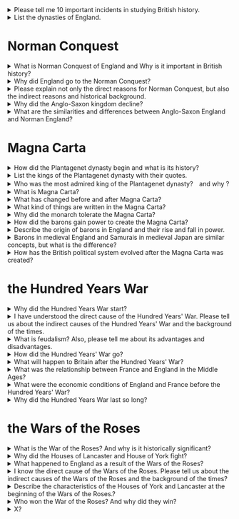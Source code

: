<details>
<summary>Please tell me 10 important incidents in studying British history.</summary>
Here are ten important events in the history of Britain:

1. The Norman Conquest of England in 1066, which established Norman rule and changed the English language, culture, and society.
1. The Magna Carta, signed in 1215, which limited the power of the monarchy and laid the foundation for individual rights and the rule of law.
1. The Wars of the Roses, fought between the House of Lancaster and the House of York in the 15th century, which resulted in the Tudor dynasty and the rule of Henry VII.
1. The Reformation, beginning in the 16th century, which saw the Church of England break away from the Roman Catholic Church and the establishment of Protestantism.
1. The Glorious Revolution of 1688, which established parliamentary rule and led to the Glorious Revolution of 1688 and the Bill of Rights of 1689.
1. The Industrial Revolution of the 18th and 19th centuries, which transformed Britain from an agricultural society into an industrial power and had far-reaching effects on the world.
1. The British Empire, which at its height controlled a quarter of the world's land and population and had a profound impact on the development of modern society.
1. The World Wars of the 20th century, which saw Britain play a leading role in both conflicts and shape the outcome of the First and Second World Wars.
1. The decline of the British Empire after World War II and the emergence of the United States as a superpower, which marked the end of Britain's role as a dominant world power.
1. The British membership in the European Union, which has been a defining feature of British politics and society since the country joined in 1973 and ultimately voted to leave in 2016 in the Brexit referendum.

</details>


<details>
<summary>List the dynasties of England.</summary>
England has been ruled by several dynasties throughout its history. Here is a list of the major dynasties that have ruled England:

1. Anglo-Saxon dynasty (5th to 11th centuries): This dynasty was founded by Germanic tribes who invaded England in the 5th century and established a series of kingdoms. The most powerful of these kingdoms was Wessex, which eventually unified England in the 9th century.
1. Norman dynasty (11th to 12th centuries): The Norman dynasty was established following the Norman Conquest of England in 1066. William the Conqueror, a Norman duke, became the first Norman king of England.
1. Plantagenet dynasty (12th to 14th centuries): The Plantagenet dynasty was founded by Henry II, who became king of England in 1154. This dynasty was one of the longest and most influential in English history, and it saw the growth of a strong central monarchy, the development of the common law, and the establishment of the Parliament.
1. Lancaster and York dynasties (14th to 15th centuries): The Lancaster and York dynasties were the result of the conflict known as the War of the Roses, which took place between 1455 and 1487. The Lancaster dynasty was established by Henry IV, while the York dynasty was established by Edward IV.
1. Tudor dynasty (15th to 17th centuries): The Tudor dynasty was established by Henry VII, who became king of England in 1485. This dynasty saw the reigns of some of England's most famous monarchs, including Henry VIII and Elizabeth I. The Tudors were responsible for the English Reformation, which saw England break away from the Roman Catholic Church and establish the Church of England.
1. Stuart dynasty (17th to 18th centuries): The Stuart dynasty was established by James I, who became king of England in 1603. This dynasty saw the reign of some of England's most controversial monarchs, including Charles I and James II, and it was marked by political instability, civil war, and revolution.
1. Hanoverian dynasty (18th to 19th centuries): The Hanoverian dynasty was established by George I, who became king of England in 1714. This dynasty saw the growth of the British Empire and the development of the Industrial Revolution.
1. Windsor dynasty (20th to present): The Windsor dynasty was established by George V in 1917, when the name of the royal family was changed from the Saxe-Coburg and Gotha to the Windsor. This dynasty has seen the reigns of some of England's most well-known monarchs, including Queen Elizabeth II.

</details>

# Norman Conquest
 
<details>
<summary>What is Norman Conquest of England and Why is it important in British history?</summary>
The Norman Conquest of England was a significant event in British history that took place in 1066. The Norman Conquest was led by William the Conqueror, a Norman nobleman who became the Duke of Normandy in northern France.

William sought to claim the English throne after the death of King Edward the Confessor in 1066, and he launched an invasion of England with a large Norman army. The Norman forces defeated the English army at the Battle of Hastings, and William was crowned King of England on Christmas Day in 1066.

The Norman Conquest of England is considered one of the most important events in British history because it had a profound impact on the country's political, social, and cultural landscape. The Norman rulers brought with them new ideas and institutions, including the feudal system, which changed the way land was held and administered in England. They also introduced Norman law, which became the basis for the English legal system, and Norman architecture, which influenced the design and construction of churches and castles in England.

In addition, the Norman Conquest led to the Normanization of the English aristocracy, as many of the English nobles were replaced by Norman nobles, who brought with them a Norman cultural and political influence. This Norman influence had a lasting impact on English society, language, and identity, and helped shape the development of England as a nation.

Overall, the Norman Conquest of England was a turning point in British history that marked the beginning of a new era of Norman rule and had a profound impact on the country's political, social, and cultural development.
</details>

<details>
<summary>Why did England go to the Norman Conquest? </summary>
The Norman Conquest of England in 1066 was a result of several factors, including political rivalries, disputes over the English throne, and the ambitions of Norman nobles.

At the time of the Conquest, England was ruled by King Edward the Confessor, who died without an heir in 1066. This created a power vacuum and several individuals claimed the right to the English throne, including Harold Godwinson, an English nobleman, and William, Duke of Normandy.

William claimed that he had been promised the English throne by King Edward, and when Harold was crowned King of England, William saw this as a challenge to his claim. He gathered a large army and invaded England, culminating in the Battle of Hastings in 1066.

In addition to the political rivalries and disputes over the throne, the Norman Conquest was also driven by the ambitions of Norman nobles, who saw an opportunity to expand their power and influence in England. The Norman nobles were part of the Norman-French aristocracy, which was rapidly expanding its territory in Europe at the time, and the Conquest provided a means for them to gain further wealth and power.

Ultimately, the Norman Conquest of England was a result of a complex interplay of political, social, and cultural factors, and it had a profound impact on the history of England and the development of the British nation.
</details>

<details>
<summary>
Please explain not only the direct reasons for Norman Conquest, but also the indirect reasons and historical background.
</summary>
The Norman Conquest of England in 1066 was a defining moment in English history and was the result of a combination of direct and indirect reasons, as well as a larger historical background.

Direct reasons for the Norman Conquest include:

1. Claim to the throne: William, Duke of Normandy, believed that he had a strong claim to the English throne through his distant relationship to the previous Anglo-Saxon king, Edward the Confessor.
1. Harold's coronation: When Edward died in 1066, the Anglo-Saxon nobleman Harold Godwinson was crowned king of England. This was seen as a violation of Norman rights and a challenge to William's own claim to the throne.

Indirect reasons for the Norman Conquest include:

1. The weakness of the Anglo-Saxon state: By the 11th century, the Anglo-Saxon kingdom was in a state of political and military decline. This made it easier for William to invade and conquer England.
1. Norman military might: The Normans were known for their military prowess and their ability to build strong fortifications. This gave them an advantage over the Anglo-Saxons in the event of a conflict.
1. The influence of the Church: The Pope supported William's claim to the English throne and blessed the Norman Conquest, giving it a religious legitimacy.

The larger historical background that influenced the Norman Conquest includes the Viking raids and invasions of England in the 9th and 10th centuries. These raids weakened the Anglo-Saxon state and created a power vacuum that was eventually filled by Norman nobles like William. Additionally, the Norman conquest was part of a larger pattern of Norman expansion throughout Europe, as Norman nobles sought to extend their power and influence beyond their home territory in Normandy.

All of these factors combined to create the conditions for the Norman Conquest of England in 1066. The Norman victory at the Battle of Hastings marked the end of Anglo-Saxon England and the beginning of Norman rule, which would have a profound impact on English history and culture for generations to come.

</details>

<details>
<summary>
Why did the Anglo-Saxon kingdom decline?
</summary>
The decline of the Anglo-Saxon kingdom was a complex process that was influenced by a number of factors. Some of the most significant reasons for the decline of the Anglo-Saxon kingdom include:

1. Viking raids and invasions: The Viking raids and invasions that took place in the 9th and 10th centuries were a major factor in the decline of the Anglo-Saxon kingdom. The Vikings disrupted trade, pillaged and burned settlements, and created political instability, which weakened the power and influence of the Anglo-Saxon king.
1. Political fragmentation: The Anglo-Saxon kingdom was divided into many small kingdoms, each ruled by a king. This fragmented political structure made it difficult for the Anglo-Saxons to mount a unified defense against external threats, such as the Vikings.
1. Economic decline: The decline of the Anglo-Saxon economy was another important factor in the decline of the kingdom. This was due in part to the disruption caused by the Viking raids and invasions, as well as to changes in trade patterns and a decline in agricultural production.
1. Instability and civil war: The Anglo-Saxon kingdom was plagued by political instability and civil war, as rival factions and powerful nobles competed for power and influence. This internal conflict weakened the kingdom and made it more vulnerable to external threats.
1. Influence of the Church: The Church was a major player in Anglo-Saxon society, and its power and influence grew over time. The Church became a center of wealth and influence, and the bishops and abbots who held lands and ruled over their own territories became increasingly powerful. This fragmented the political structure of the kingdom and contributed to its decline.

All of these factors combined to create the conditions for the decline of the Anglo-Saxon kingdom. By the time of the Norman Conquest in 1066, the Anglo-Saxon state was in a state of political and military decline, which made it easier for the Norman nobles to invade and conquer England.
</details>




<details>
<summary>
What are the similarities and differences between Anglo-Saxon England and Norman England?
</summary>

 
Anglo-Saxon England (ca. 5th-11th centuries) and Norman England (ca. 11th-12th centuries) were two distinct historical periods in England with both similarities and differences.

Similarities between Anglo-Saxon England and Norman England include:

1. Germanic roots: Both periods were characterized by the dominance of Germanic culture, language, and customs.
1. Feudalism: Both Anglo-Saxon England and Norman England were feudal societies, in which lords held lands and provided protection to their tenants in exchange for loyalty and service.
1. Christianity: Christianity was the dominant religion in both periods, although the specific forms and practices of the faith evolved over time.

Differences between Anglo-Saxon England and Norman England include:
1. Political structure: Anglo-Saxon England was divided into many small kingdoms, each ruled by a king, while Norman England was centralized and dominated by a powerful monarchy.
1. Law and order: Anglo-Saxon England was known for its legal system, which was based on customary law and local traditions, while Norman England was characterized by the imposition of a more centralized and formal legal system.
1. Architecture: Anglo-Saxon England is associated with the rise of Christian monasteries and the development of Romanesque architecture, while Norman England is known for the construction of grand Gothic cathedrals and castles.
1. Culture: Anglo-Saxon England was known for its epic poetry, such as Beowulf, while Norman England was characterized by the introduction of Norman-French culture and the flowering of Norman-French literature.

The Norman Conquest of 1066 marked a major turning point in English history, as the Norman nobles who conquered England brought with them their own culture, language, and traditions, which gradually merged with and transformed the existing Anglo-Saxon culture. The result was a unique and rich cultural blend that defined the culture of medieval England.

</details>

 
# Magna Carta

<details>
<summary>How did the Plantagenet dynasty begin and what is its history? </summary>
The Plantagenet dynasty was a powerful and influential dynasty that ruled England from 1154 to 1485. The dynasty was founded by Henry II, who became king of England in 1154 following the death of King Stephen.

Henry II was a powerful and energetic monarch who established a strong central monarchy and expanded the territories under English control. He was also responsible for the development of the common law and the establishment of the royal court system.

The Plantagenets were marked by their strong and capable monarchs, who continued to expand the territories under English control and strengthen the central monarchy. Some of the most famous Plantagenet monarchs include Richard the Lionheart, John, and Edward I.

However, the later years of the Plantagenet dynasty were marked by political instability and conflict. The Wars of the Roses, which took place between the Lancaster and York dynasties, was a result of the long-standing tensions and rivalries within the Plantagenet dynasty.

Despite its challenges, the Plantagenet dynasty left a lasting impact on English history. The dynasty saw the growth of a strong central monarchy, the development of the common law, and the establishment of the Parliament, all of which had a lasting influence on the political and cultural landscape of England.

</details>

<details>
<summary>List the kings of the Plantagenet dynasty with their quotes. </summary>

The Plantagenet dynasty was a long-ruling dynasty that ruled England from 1154 to 1485. Here is a list of the Plantagenet kings of England and some of their famous quotes:

1. Henry II (r. 1154-1189) - "Who will rid me of this troublesome priest?" (referring to Thomas Becket, the Archbishop of Canterbury, who was later murdered)
1. Richard the Lionheart (r. 1189-1199) - "God grant me the serenity to accept the things I cannot change, the courage to change the things I can, and the wisdom to know the difference." (often attributed to Richard, although there is no direct historical evidence for this)
1. John (r. 1199-1216) - "I am not a king, but the slave of the universe." (John was often depicted as a weak and ineffective ruler, and this quote reflects his own self-perception)
1. Henry III (r. 1216-1272) - "If we have found grace in thy sight, show us a sign of thy favour, that those who hate us may see it and be put to shame." (from the famous "Edward the Confessor's Crown" prayer)
1. Edward I (r. 1272-1307) - "I am come to see for myself and to speak for myself." (Edward was known for his personal involvement in government, and this quote reflects his desire to be a hands-on ruler)
1. Edward II (r. 1307-1327) - "I know my lord the king well enough; he will never do what he says." (this quote, spoken by a contemporary chronicler, reflects Edward's reputation for being indecisive and ineffective)
1. Edward III (r. 1327-1377) - "It is not for kings to keep faith." (this quote, spoken by Edward himself, reflects his willingness to use deceit and broken promises as a political tool)
1. Richard II (r. 1377-1399) - "For God's sake, let us sit upon the ground and tell sad stories of the death of kings." (from Shakespeare's play "Richard II")

The Plantagenet dynasty was one of the most influential in English history, and the reigns of these kings saw significant changes and developments in politics, culture, and society. The quotes attributed to these rulers provide a glimpse into their personalities and legacies.

</details>


<details>
<summary>Who was the most admired king of the Plantagenet dynasty?　and why ?</summary>

It is difficult to determine who was the most admired king of the Plantagenet dynasty, as opinions on this matter can vary greatly depending on historical perspective and personal bias. However, some of the kings from this dynasty who are often considered to be the most admired include:

1. Richard the Lionheart (r. 1189-1199): Richard is often remembered as a great military leader and a brave warrior. He is best known for his leadership during the Third Crusade, where he was widely praised for his courage and prowess in battle.
1. Edward I (r. 1272-1307): Edward I is often regarded as one of the greatest English kings of the Middle Ages. He is credited with strengthening the power of the monarchy and consolidating English rule over Wales and Scotland.
1. Edward III (r. 1327-1377): Edward III is often considered to be one of the most successful English kings of the Middle Ages. He was a charismatic and effective leader who transformed England into a major military power and led the country to several victories in the Hundred Years' War.

Ultimately, the admiration and legacy of these kings (and others from the Plantagenet dynasty) will depend on a variety of factors, including their political, military, and personal achievements, as well as their impact on subsequent generations.

</details>


<details>
<summary>What is Magna Carta? </summary>
Magna Carta is a significant historical document signed by King John of England in 1215. It is often considered to be one of the most important legal documents in the history of Western democracy. The term "Magna Carta" is Latin for "Great Charter."

Magna Carta was created as a means of resolving a conflict between the king and the barons, who were powerful landowners and leaders of medieval England. The document established the principle that everyone, including the monarch, was subject to the law and that the king could not act arbitrarily or without the consent of his subjects.

Magna Carta set forth a number of specific rights and liberties, including protection from arbitrary imprisonment, the right to a fair trial, and the principle that taxes could not be levied without the consent of the people.

Over time, Magna Carta became an important symbol of freedom and liberty and was cited as a precedent in later legal battles and disputes, including the American Revolution. Today, it is considered one of the earliest examples of constitutional government and remains a powerful symbol of the struggle for individual rights and democratic governance.
</details>

<details>
<summary>What has changed before and after Magna Carta? </summary>
The signing of Magna Carta marked a turning point in the relationship between the monarchy and the people in England, and had far-reaching effects on the development of Western society. Before Magna Carta, the monarch was considered to be above the law and had complete power over the kingdom and its subjects. This led to abuses of power, arbitrary rule, and a general lack of protections for individual rights and liberties.

After Magna Carta, the principle was established that the monarch was subject to the law and that the rights and liberties of the people were protected. This had a profound impact on the development of constitutional government and the rule of law. The document established the principle of due process and limited the power of the monarchy, paving the way for future constitutional developments, such as the Bill of Rights in 1689.

Magna Carta also established the idea that the king could not raise taxes or make decisions without the consent of the people, which laid the foundation for representative government and the development of democratic institutions.

Overall, Magna Carta marked a shift towards a more limited monarchy and a more representative and democratic form of government, and its ideas and principles have had a lasting impact on the development of Western political and legal systems.

</details>


<details>
<summary>What kind of things are written in the Magna Carta?</summary>

The Magna Carta, or the Great Charter, is a document that was signed by King John of England in 1215. It is considered one of the most important legal documents in the history of England and is widely regarded as a cornerstone of modern democracy.

The Magna Carta contains 63 clauses that address various issues of medieval English life and law, including the rights of free men, the rights of the Church, and the limitations on royal power. Some of the key provisions of the Magna Carta include:

Clause 39: No freeman shall be taken or imprisoned, or be disseised of his freehold, or liberties, or free customs, or be outlawed, or exiled, or any otherwise destroyed; nor will we proceed against or prosecute him, except by the lawful judgment of his peers, or by the law of the land.

Clause 40: To no one will we sell, to no one will we deny or delay right or justice.

Clause 61: Since, moreover, for God and the improvement of our kingdom and for the better allaying of the discord arisen between us and our barons, we have granted all these concessions, desirous that they should enjoy them in complete and firm endurance forever, we give and grant to them the underwritten security, namely, that the barons may elect twenty-five barons of the kingdom, whom they wish, who shall be bound with all their might, to observe, hold, and cause to be observed, the peace and liberties we have granted and confirmed to them by this our present Charter, so that if we, or our justiciar, or our bailiffs or any one of our officers, shall in anything be at fault towards anyone, or shall have broken any one of the articles of this peace or of this security, and the offense be notified to four of the said twenty-five barons, the said four barons shall repair to us (or our justiciar, if we are out of the realm) and, laying the transgression before us, petition that we cause that to be redressed without delay. And if we shall not have corrected the transgression (or, in the event of our being out of the realm, if our justiciar shall not have corrected it) within forty days, counting from the time it has been intimated to us (or to our justiciar, if we should be out of the realm), the said four barons shall refer that case to the rest of the twenty-five barons, who may distrain upon and assail us in every way possible, with the support of the whole community of the land, by seizing our castles, lands, possessions, or anything else saving only our own person and those of the queen and our children, until, in their opinion, amends shall have been made; and when amends have been made, they shall obey us as before.

These provisions and others in the Magna Carta were revolutionary for their time, as they placed limits on the power of the monarch and established the idea of individual rights and freedoms. While many of the provisions of the Magna Carta have since been modified or abolished, its significance as a cornerstone of Western democracy continues to be recognized and celebrated.



</details>


<details>
<summary>Why did the monarch tolerate the Magna Carta?</summary>
King John of England agreed to sign the Magna Carta in 1215 under duress, as a result of pressure from the barons, who were powerful landowners and leaders of medieval England. The barons were dissatisfied with the king's rule and the arbitrary manner in which he exercised his power, and they threatened to rebel if he did not agree to their demands.

King John was in a difficult position, as he was facing a number of challenges, including military conflicts, economic difficulties, and a general loss of support among the population. In order to avoid a civil war, he agreed to sign the Magna Carta and accept the terms laid out by the barons.

However, it's important to note that King John did not fully abide by the terms of the Magna Carta, and he continued to exert his power in an arbitrary and unchecked manner. Nevertheless, the document had a lasting impact and established the principle that the monarch was subject to the law and that the rights and liberties of the people were protected.

Over time, the Magna Carta became an important symbol of freedom and liberty, and its ideas and principles have had a lasting impact on the
</details>

<details>
<summary>How did the barons gain power to create the Magna Carta? </summary>
The barons, who were powerful landowners and leaders of medieval England, gained their power and influence through a combination of wealth, military strength, and control over large territories. Many of the barons held positions of power and influence in local government, and they had the ability to raise armies and influence political decisions.

In the early 13th century, the barons grew increasingly dissatisfied with the rule of King John, who was seen as arbitrary and abusive in the exercise of his power. The barons were particularly concerned about the king's ability to raise taxes and make decisions without the consent of the people, as well as his disregard for the rights and liberties of the population.

The barons came together and threatened to rebel against the king if he did not agree to their demands. King John was facing a number of challenges, including military conflicts and a general loss of support among the population, and he agreed to sign the Magna Carta in order to avoid a civil war.

It was through their wealth, military strength, and control over large territories that the barons were able to exert pressure on the king and gain the power to create the Magna Carta. The document marked a significant shift in the relationship between the monarchy and the people, and established the principle that the monarch was subject to the law and that the rights and liberties of the people were protected.
</details>

<details>
<summary>Describe the origin of barons in England and their rise and fall in power. </summary>
The barons were a class of powerful landowners and leaders in medieval England. They originated from the Norman nobles who were granted lands and titles by William the Conqueror after the Norman Conquest of England in 1066. Over time, the barons gained control over large territories, and their wealth and military strength allowed them to wield significant political power and influence.

During the early Middle Ages, the barons held important positions in local government and were involved in making decisions about taxation and law enforcement. They also had the ability to raise armies and influence political decisions at the national level.

In the late 12th and early 13th centuries, the barons grew increasingly dissatisfied with the rule of King John, who was seen as arbitrary and abusive in the exercise of his power. The barons came together and threatened to rebel against the king if he did not agree to their demands, which led to the signing of the Magna Carta in 1215.

After the signing of Magna Carta, the barons continued to play an important role in politics and government, and many of them held positions of power and influence in the courts and the administration. However, over time, the power of the barons began to decline, as the monarchy regained its strength and the centralization of power and administration made it more difficult for them to wield significant influence.

By the late Middle Ages, the barons had lost much of their power and influence, as the monarchs of England consolidated their control over the kingdom and the centralization of power contin
</details>

<details>
<summary>Barons in medieval England and Samurais in medieval Japan are similar concepts, but what is the difference? </summary>
While the barons of medieval England and the samurai of medieval Japan were both powerful social and political elites in their respective societies, there are several key differences between them.

1. Historical context: The barons of England and the samurai of Japan lived in different historical contexts, with different political, cultural, and economic systems. The barons were part of the feudal system in England, while the samurai were part of the feudal warrior class in Japan.
1. Source of power: The barons' power came from their control over land and the obligation of their tenants to provide them with military support, while the samurai's power came from their status as warriors and their close relationship with the ruling nobility in Japan.
1. Social status: The barons were part of the landed nobility in England, while the samurai were part of the warrior class in Japan. The samurai held a higher social status and were more highly respected than the barons in their society.
1. Training and education: The barons and the samurai were trained and educated differently, with the barons often receiving a more traditional education in subjects such as law and governance, while the samurai were trained in the martial arts and in the code of bushido.
1. Role in society: The barons and the samurai had different roles in their respective societies. The barons were involved in the administration of justice and the maintenance of order in their territories, while the samurai were responsible for providing military protection and maintaining law and order in Japan.

Despite these differences, the barons of England and the samurai of Japan were both important and influential members of their societies, and their actions and decisions helped shape the political and cultural landscape of their respective countries.
</details>

<details>
<summary>How has the British political system evolved after the Magna Carta was created? </summary>
The British political system has undergone a significant evolution since the creation of the Magna Carta in 1215. The Magna Carta, also known as the Great Charter, was a landmark document that limited the power of the monarch and established the rights and freedoms of the people. It was an important step towards a more democratic and constitutional monarchy in England, and it had a lasting impact on the development of the British political system.

Here are some key developments in the evolution of the British political system after the Magna Carta:

1. The development of parliamentary democracy: The Magna Carta helped lay the foundations for a more representative form of government in England, and over time, the concept of parliamentary democracy emerged. The first Parliament was established in the 13th century, and over time, it became an important institution that represented the interests of the people and provided a check on the power of the monarch.
1. The evolution of the monarchy: The power of the monarchy was limited by the Magna Carta, and over time, the monarchy became a constitutional institution, with limited powers and responsibilities. The monarch became a symbolic figurehead, while the real power was exercised by the elected representatives in Parliament.
1. The growth of individual rights and freedoms: The Magna Carta established the principle that everyone, including the monarch, was subject to the law and that the rights and freedoms of the people were protected. Over time, individual rights and freedoms were expanded, and the concept of civil liberties became an important part of the British political system.
1. The expansion of the British Empire: The British Empire was established during the 17th and 18th centuries, and it had a significant impact on the evolution of the British political system. The Empire expanded the reach of British power and influence, and it helped to establish Britain as a dominant global power.
1. The development of political parties: The modern political parties that exist in the UK today, such as the Conservative Party and the Labour Party, emerged in the 19th and 20th centuries. Political parties became an important part of the democratic process, providing a means for people to express their political views and participate in the political process.

Overall, the British political system has evolved significantly since the creation of the Magna Carta, and it has become a complex and dynamic system that reflects the changing needs and interests of the British people.

</details>

# the Hundred Years War

<details>
<summary> Why did the Hundred Years War start? </summary>

The Hundred Years War was a conflict between England and France that lasted from 1337 to 1453. It was one of the most significant wars of the Middle Ages and had a lasting impact on both England and France.

The war had several causes, including political, economic, and personal factors. One of the main causes was the question of the English king's right to rule lands in France. In the late 13th century, King Edward I of England claimed the right to rule the French duchy of Gascony. This led to tensions between England and France, and ultimately to war.

Another cause of the war was the issue of succession to the French throne. In 1328, King Charles IV of France died without a male heir, and the French crown passed to King Edward III of England through his mother, Isabella of France. The French disputed this claim and instead crowned Philip of Valois as their new king. This led to a power struggle and eventually to the outbreak of the Hundred Years War.

Additionally, economic factors played a role in the start of the war. The English and French economies were both expanding, and the two countries were in competition for trade and commerce. This led to tensions and eventually to conflict.

Overall, the Hundred Years War was the result of a complex set of political, economic, and personal factors, and it had a profound impact on the history of England and France.

</details>


<details>
<summary> 
I have understood the direct cause of the Hundred Years' War.
Please tell us about the indirect causes of the Hundred Years' War and the background of the times.
</summary>

The Hundred Years' War was a series of conflicts fought between England and France from 1337 to 1453, and while the direct cause of the war was a dispute over the French throne, there were several indirect causes and factors that contributed to the outbreak of hostilities. Some of these include:

1. Feudalism and the role of the nobility: Feudalism was the dominant social and political system in Europe during the Middle Ages, and the nobility played a significant role in this system. In both England and France, the nobility were powerful landowners who held significant influence and power, and they often acted as rivals to the crown.
1. The struggle for power and influence in Europe: England and France were two of the most powerful states in Europe, and both were eager to expand their influence and power on the continent. The struggle for dominance between the two states was a major factor in the outbreak of the Hundred Years' War.
1. Economic interests and trade: England and France were both important trading partners, and their economies were closely tied together. Disputes over trade, tariffs, and commercial rights were a significant cause of tension between the two states and contributed to the outbreak of the war.
1. The role of the papacy: The papacy played an important role in medieval Europe, and both England and France sought to gain the support of the pope in their conflict. The papacy was often caught in the middle of the conflict, and its support could have a significant impact on the outcome of the war.
1. The impact of the Crusades: The Crusades, a series of religious wars fought in the Holy Land, had a profound impact on Europe and the relationship between England and France. The Crusades led to increased tensions between the two states, as both sought to expand their influence in the region and protect their interests in the Holy Land.

In the background of the times, the late Middle Ages was a period of great change and instability in Europe. The continent was in the midst of the Black Death, a pandemic that claimed the lives of millions of people and disrupted trade, agriculture, and society. Additionally, the rise of the nation-state and the centralization of power in Europe were transforming the political landscape of the continent, leading to increased tensions and conflict between states.

</details>

<details>
<summary> 
What is feudalism? Also, please tell me about its advantages and disadvantages.
</summary> 
Feudalism was a social, political, and economic system that dominated Europe during the Middle Ages, from the 9th to the 15th centuries. In feudalism, the king or queen granted land, known as a fief, to nobles in exchange for their loyalty and military service. The nobles, in turn, granted land to lesser lords, who provided them with military support and protection. These lords also granted land to tenants, who worked the land and provided food, goods, and services to their lords in exchange for protection and security.

Advantages of feudalism include:

1. Order and stability: Feudalism provided a stable and orderly system of government, in which each person knew their place and role in society. This stability helped to reduce conflict and maintain peace.
1. Military protection: In a world where threats from invaders and bandits were common, the feudal system provided a means of protection and security for the common people. The lords and nobles were responsible for the defense of their lands and the protection of their tenants.
1. Economic stability: The feudal system provided a means of economic stability, as the lords and tenants were tied together by a system of obligations and duties. The lords provided land and protection to their tenants, who, in turn, provided food and goods to their lords. This system of reciprocal obligations helped to ensure that everyone had a means of support.

Disadvantages of feudalism include:

1. Inequality: Feudalism was a highly unequal system, in which the lords and nobles held all the power and wealth. The common people had few rights and were largely at the mercy of their lords.
1. Lack of mobility: In feudalism, a person's social and economic status was determined by birth, and it was difficult to move up in society. This lack of mobility hindered social and economic progress.
1. Lack of innovation: The feudal system placed a great emphasis on tradition and stability, and there was little incentive for innovation or progress. This hindered the growth of trade, industry, and science.
1. Centralization of power: In feudalism, the king or queen had limited power, as the lords and nobles held significant influence and power. This decentralization of power made it difficult to enforce laws and maintain order, and contributed to the instability of the system.

Overall, while feudalism provided order and stability in a dangerous and uncertain world, it was also marked by inequality, lack of mobility, and limited opportunities for progress and innovation.





</details>

<details>
<summary> How did the Hundred Years' War go? </summary>
The Hundred Years' War was a complex and prolonged conflict that lasted from 1337 to 1453. The war was fought in several phases, with periods of relative peace interspersed with periods of intense conflict. The war was marked by a series of battles, sieges, and other military engagements, as well as by political and diplomatic maneuvering.

The first phase of the war was characterized by English victories, as the English army, led by King Edward III, won several key battles, including the Battle of Crecy and the Battle of Poitiers. These victories allowed the English to gain control over large portions of France, including the city of Calais.

However, the tide of the war began to shift in the late 14th century, as the French, under the leadership of King Joan II and his successor, King Charles VII, began to reclaim lost territory and push the English back. The French eventually succeeded in expelling the English from much of France, and the war came to an end in 1453 with the Treaty of Troyes, which recognized French control over much of the country.

The Hundred Years' War had a profound impact on the political and cultural landscape of both England and France. It resulted in significant territorial changes, with England losing control over much of France, and it also had a lasting impact on the development of national identities and the relationship between the two countries. The war was also marked by significant technological innovations, including the widespread use of longbows, which had a profound impact on the nature of medieval warfare.

Overall, the Hundred Years' War was a complex and prolonged conflict that had a lasting impact on the political and cultural landscape of England and France, and it remains an important event in the history of both countries.

</details>


<details>
<summary> What will happen to Britain after the Hundred Years' War? </summary>
After the conclusion of the Hundred Years' War in 1453, Britain underwent a number of significant changes and developments. Some of the key events and developments that took place in the aftermath of the war include:

1. The Wars of the Roses: This series of civil wars, which took place in the late 15th and early 16th centuries, was fought between the House of Lancaster and the House of York for control of the English throne. The Wars of the Roses had a profound impact on the political and social structure of England and set the stage for the rise of the Tudor dynasty.
1. The Renaissance: The period of the Renaissance, which began in Italy in the 14th century and spread to England in the 16th century, brought about significant cultural, artistic, and intellectual changes. The Renaissance had a lasting impact on England and the wider world, and it is often seen as a turning point in European history.
1. The Tudor dynasty: The Tudor dynasty, which ruled England from 1485 to 1603, was marked by significant political, religious, and cultural changes. The Tudor period saw the rise of the English Reformation, the dissolution of the monasteries, and the establishment of the Church of England.
1. The English Reformation: This period of religious and political upheaval in the 16th century saw England break away from the Roman Catholic Church and establish the Church of England. The Reformation had a profound impact on the religious, political, and cultural landscape of England, and it remains a significant event in the history of the country.
1. The expansion of the British Empire: In the centuries following the Hundred Years' War, England continued to expand its global reach, establishing colonies in the Americas, Africa, and Asia. The expansion of the British Empire had a lasting impact on the political, economic, and cultural landscape of Britain, and it remains one of the defining events in the history of the country.

These are just a few of the key events and developments that took place in the aftermath of the Hundred Years' War in England. Overall, the country underwent significant changes and transformations in the centuries that followed the war, and these events and developments continue to shape the political, cultural, and historical landscape of Britain to this day.

</details>
<details>
<summary> What was the relationship between France and England in the Middle Ages? </summary>
The relationship between France and England during the Middle Ages was marked by centuries of conflict and competition. The two countries were frequently at odds over territory, trade, and political power, and this often led to violence and war.

One of the most significant conflicts between France and England during the Middle Ages was the Hundred Years' War, which lasted from 1337 to 1453. This war was fought primarily over the control of the French territory of Aquitaine, which was held by the English crown, and it was characterized by a series of military campaigns, sieges, and battles.

In addition to the Hundred Years' War, France and England were also involved in a number of other conflicts during the Middle Ages, including the Norman Conquest of England in 1066, the Crusades, and the Wars of the Roses.

Despite these conflicts, there were also periods of relative peace and cooperation between France and England during the Middle Ages. For example, the two countries formed alliances for mutual protection and traded goods and cultural ideas.

Overall, the relationship between France and England during the Middle Ages was complex and marked by a mix of conflict and cooperation. The two countries were often at odds with one another, but they were also able to work together in pursuit of common goals.

</details>


<details>
<summary>What were the economic conditions of England and France before the Hundred Years' War?
</summary>

The economic conditions of England and France before the Hundred Years' War were characterized by growth and expansion, as well as competition between the two countries.

In England, the economy was expanding rapidly in the late 13th and early 14th centuries, driven by a growing population, increased trade and commerce, and the development of new industries such as wool production. England had a strong and wealthy merchant class, and the country was known for its high-quality wool, which was in demand in Europe and beyond.

In France, the economy was also expanding during this time, with growth in agriculture, trade, and commerce. The country was known for its rich natural resources, including wine, salt, and iron, and for its well-developed manufacturing sector, particularly in the production of textiles.

Despite these similarities, there were also differences between the economies of England and France. For example, England had a more developed system of trade and commerce, with strong connections to Europe and the wider world. In contrast, France's economy was more focused on agriculture and was dominated by a powerful nobility and wealthy landowners.

These differences, combined with political tensions and competition for trade and resources, contributed to the economic rivalry between England and France that eventually led to the Hundred Years' War.

</details>

<details>
<summary>Why did the Hundred Years War last so long?</summary>
The Hundred Years War was a series of conflicts fought between England and France from 1337 to 1453. The war lasted for 116 years and was one of the longest and most complex conflicts in medieval history. There were several factors that contributed to the length of the war, including:

1. Territorial Disputes: The war was largely driven by territorial disputes between England and France. Both countries claimed control over certain territories in France, and neither side was willing to give up these claims.
1. Power Struggles: The war was also fueled by power struggles within both England and France. Political factions within each country sought to gain control and influence over their respective governments, and the war provided an opportunity for these factions to assert their power.
1. Military Strategy: The nature of medieval warfare made it difficult for either side to achieve a decisive victory. Armies were often slow to mobilize, and battles were fought with limited technology and resources. This made it difficult for either side to achieve a quick victory and led to a prolonged conflict.
1. Changing Alliances: Over the course of the war, the alliances between various European countries shifted and changed, which complicated the conflict and made it more difficult to bring to a close.
1. Financial Constraints: The cost of maintaining a long and complex war was a major factor in the length of the Hundred Years War. Both England and France struggled to finance the conflict, which limited their ability to field large and well-equipped armies.

Taken together, these factors made it difficult for either England or France to achieve a decisive victory, which contributed to the length of the Hundred Years War. Despite its length and complexity, the war had a significant impact on the political and cultural landscape of both England and France, and it remains an important event in the history of both countries.

</details>

# the Wars of the Roses

<details>
<summary>What is the War of the Roses? And why is it historically significant?</summary>
The War of the Roses was a series of civil wars fought in England between the House of Lancaster and the House of York between 1455 and 1487. The conflict was primarily over who would rule the country, as both families had claims to the throne of England.

The name "War of the Roses" is derived from the badges used by the two opposing sides: the red rose of Lancaster and the white rose of York.

The War of the Roses was a significant event in English history for several reasons. Firstly, it marked the end of the Middle Ages and the beginning of the modern era in England. Secondly, it helped to establish the Tudor dynasty, which ruled England for the next 118 years. Thirdly, the wars had a lasting impact on the English monarchy, with many of the powers of the crown being transferred to Parliament during the Tudor era.

Additionally, the War of the Roses is also significant because it was one of the first major wars in which firearms played a major role in determining the outcome of battles. It also set the stage for the Tudor dynasty's expansion and eventual conquest of Ireland and Wales, further establishing England as a major European power.

</details>


<details>
<summary>Why did the Houses of Lancaster and House of York fight?</summary>
The Houses of Lancaster and York fought for the English throne primarily because of disputes over the rightful line of succession. At the time, there were competing claims to the throne, with several individuals from both houses laying claim to the crown.

The conflict between the two houses can be traced back to the reign of King Edward III, who had several sons. When Edward III died, his crown passed to his grandson, Richard II, who was a member of the House of Lancaster. However, when Richard II was deposed, the crown passed to Henry Bolingbroke, who became Henry IV and was a member of the House of Lancaster as well.

The disputes over the succession were further complicated by political, economic, and social factors. For example, there were tensions between the wealthy landowners and the monarchy, as well as conflicts between the English nobility and the French monarchy. Additionally, there were concerns over the power of the monarchy and the increasing influence of the common people, as well as disputes over trade and taxation.

These factors, combined with the rival claims to the throne, ultimately led to the outbreak of the War of the Roses. The conflict lasted for several decades and saw several battles and changes of power, until the Tudor dynasty was established with the coronation of Henry VII in 1485.
</details>

<details>
<summary>What happened to England as a result of the Wars of the Roses?</summary>
 
The Wars of the Roses had a profound impact on England and its people. Some of the key consequences of the conflict include:

1. The end of the Plantagenet dynasty: The Wars of the Roses marked the end of the Plantagenet dynasty, which had ruled England for over 300 years. The conflict helped to establish the Tudor dynasty, which would rule England for the next 118 years.
1. Changes to the English monarchy: The Tudor monarchs centralized power in the crown, reducing the influence of the nobility and increasing the power of the monarchy. Additionally, the Tudor dynasty introduced new laws and institutions that helped to stabilize the country after the Wars of the Roses.
1. The growth of the English economy: The Wars of the Roses had a devastating effect on the English economy, as trade was disrupted and many people were forced to flee their homes. However, in the aftermath of the conflict, the English economy experienced a period of growth and expansion, as trade and commerce resumed.
1. The rise of the English middle class: The Wars of the Roses helped to create a more equal society in England, as the power of the nobility was diminished and the influence of the middle class grew. This led to a more diverse society, with new opportunities for social mobility and economic advancement.
1. The expansion of the English state: The Tudor dynasty used the War of the Roses as an opportunity to expand the English state, conquering Wales and Ireland and establishing England as a major European power.

Overall, the Wars of the Roses had a profound impact on England, shaping the country in ways that would endure for centuries to come.
</details>

<details>
<summary>I know the direct cause of the Wars of the Roses. 
Please tell us about the indirect causes of the Wars of the Roses and the background of the times?</summary>

The Wars of the Roses were a series of civil wars fought in England from 1455 to 1487 between the House of Lancaster and the House of York. The direct cause of the conflict was a dispute over the English throne, but there were several indirect causes and factors that contributed to the outbreak of hostilities. Some of these include:

1. Weaknesses in the monarchy: The English monarchy was facing a number of challenges in the late medieval period, including weak and ineffective leadership, financial problems, and disputes over royal succession. These weaknesses contributed to a general sense of instability and uncertainty, which made it easier for rival factions to emerge and challenge the crown.
1. The impact of the Black Death: The Black Death, a pandemic that swept through Europe in the 14th century, had a profound impact on England. The disease claimed the lives of millions of people and disrupted the social, economic, and political structures of the country. This instability made it easier for rival factions to emerge and challenge the established order.
1. The role of the nobles: The English nobles played a significant role in the Wars of the Roses, as many of them held significant power and influence. They often acted as rivals to the crown, and their conflicting interests and ambitions contributed to the outbreak of hostilities.
1. The impact of the Hundred Years' War: England and France were engaged in the Hundred Years' War from 1337 to 1453, and this conflict had a significant impact on English society. The war drained the country's resources and contributed to a general sense of instability and discontent, which made it easier for rival factions to emerge and challenge the established order.
1. The impact of the Wars of the Roses: The Wars of the Roses had a profound impact on England and its people. The conflict was marked by violence and suffering, and it disrupted the social, economic, and political structures of the country. The wars also led to the decline of the medieval feudal system, as the Tudor dynasty that emerged from the conflict sought to centralize power and strengthen the monarchy.

In the background of the times, the late medieval period was a time of great change and instability in England. The country was in the midst of the Hundred Years' War with France, and the impact of the Black Death was still being felt. At the same time, the growth of towns and trade was transforming the country, leading to increased social and economic mobility, and greater opportunities for ambition and advancement. These changes and challenges created a context in which rival factions were able to emerge and challenge the established order, leading to the outbreak of the Wars of the Roses.
</details>

<details>
<summary>Describe the characteristics of the Houses of York and Lancaster at the beginning of the Wars of the Roses.?</summary>

 The Houses of York and Lancaster were two rival branches of the royal House of Plantagenet, and they had distinct characteristics that set them apart from each other at the beginning of the Wars of the Roses.

The House of Lancaster was associated with the red rose, and they claimed the throne through their descent from King Henry III. The Lancastrian cause was initially supported by many nobles and members of the gentry, and they were known for their commitment to preserving the rights and privileges of the aristocracy.

The House of York, on the other hand, was associated with the white rose, and they claimed the throne through their descent from King Edward III. The Yorkist cause was initially supported by many merchants, traders, and members of the emerging middle class, who saw them as champions of their rights and interests. The Yorkists were known for their focus on stability, order, and the rule of law, and they sought to centralize power and strengthen the monarchy.

Both houses had their own strengths and weaknesses, and the outcome of the Wars of the Roses would ultimately be shaped by the political, military, and economic factors that came into play as the conflict unfolded. Despite their differences, however, the Houses of York and Lancaster shared a common goal: to secure the English throne and establish their own dynasty.
</details>

<details>
<summary>Who won the War of the Roses? And why did they win?</summary>

The War of the Roses was a series of civil wars fought in England between the Houses of Lancaster and York between 1455 and 1487. In the end, the House of Tudor, which descended from the House of Lancaster, emerged victorious.

King Henry VII, the first Tudor king, won the war by consolidating power and defeating the last Yorkist king, Richard III, at the Battle of Bosworth Field in 1485. He then secured his claim to the throne by marrying Elizabeth of York, the daughter of the Yorkist king Edward IV, unifying the two rival houses.

Henry VII was also able to win the war through a combination of military strategy, political maneuvering, and favorable circumstances. He made alliances with powerful noble families and was able to gain support from the merchants and the common people. Additionally, the factionalism and infighting within the Yorkist camp helped Henry's cause.

Ultimately, the Tudor victory in the War of the Roses marked the end of the Middle Ages in England and the beginning of the Tudor dynasty, which would go on to have a major impact on English and world history.

</details>

<details>
<summary>X?</summary>
Y</details>
